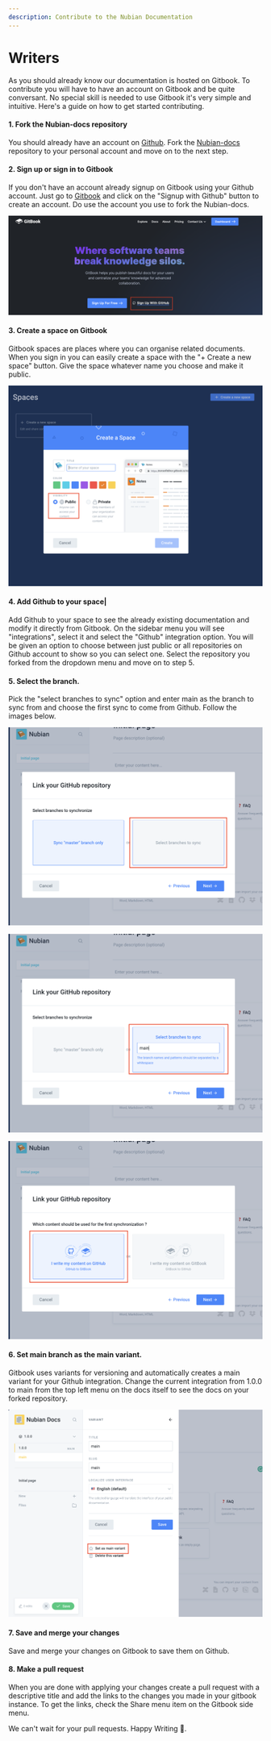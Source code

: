 ```yaml
---
description: Contribute to the Nubian Documentation
---
```


# Writers

As you should already know our documentation is hosted on Gitbook. To contribute you will have to have an account on Gitbook and be quite conversant. No special skill is needed to use Gitbook it's very simple and intuitive. Here's a guide on how to get started contributing.

#### 1. Fork the Nubian-docs repository

You should already have an account on [Github](https://github.com). Fork the [Nubian-docs](https://github.com/Open-Currency-Collective/Nubian-docs) repository to your personal account and move on to the next step.

#### 2. Sign up or sign in to Gitbook

If you don't have an account already signup on Gitbook using your Github account. Just go to [Gitbook](https://gitbook.com) and click on the "Signup with Github" button to create an account. Do use the account you use to fork the Nubian-docs.

![Sign Up With Github on Gitbook](../.gitbook/assets/nubian-signup-with-github.png)

#### 3. Create a space on Gitbook

Gitbook spaces are places where you can organise related documents. When you sign in you can easily create a space with the "+ Create a new space" button. Give the space whatever name you choose and make it public.

![](../.gitbook/assets/nubian-create-a-space.png)

#### **4. Add Github to your space\|**

Add Github to your space to see the already existing documentation and modify it directly from Gitbook. On the sidebar menu you will see "integrations", select it and select the "Github" integration option. You will be given an option to choose between just public or all repositories on Github account to show so you can select one. Select the repository you forked from the dropdown menu and move on to step 5.

#### 5. Select the branch.

Pick the "select branches to sync" option and enter main as the branch to sync from and choose the first sync to come from Github. Follow the images below.  


![Select the option to sync branches](../.gitbook/assets/nubian-select-branch.png)

![Enter &quot;main&quot; as the branch you want to sync](../.gitbook/assets/nubian-enter-main.png)

![Select the first sync to come from Github.](../.gitbook/assets/nubian-gitbook-to-github%20%281%29.png)

#### 6. Set main branch as the main variant.

Gitbook uses variants for versioning and automatically creates a main variant for your Github integration. Change the current integration from 1.0.0 to main from the top left menu on the docs itself to see the docs on your forked repository.

![Change main variant to main.](../.gitbook/assets/nubian-set-main-as-main-variant.png)

#### 7. Save and merge your changes

Save and merge your changes on Gitbook to save them on Github.

#### 8. Make a pull request

When you are done with applying your changes create a pull request with a descriptive title and add the links to the changes you made in your gitbook instance. To get the links, check the Share menu item on the Gitbook side menu.

We can't wait for your pull requests. Happy Writing 🎉. 





